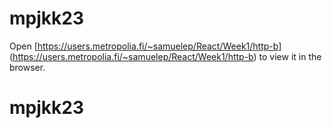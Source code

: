 # mpjkk23

Open [https://users.metropolia.fi/~samuelep/React/Week1/http-b] (https://users.metropolia.fi/~samuelep/React/Week1/http-b) to view it in the browser.

# mpjkk23
